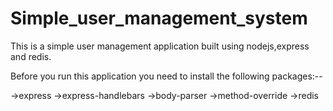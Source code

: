 # Simple_user_management_system

This is a simple user management application built using nodejs,express and redis.

Before you run this application you need to install the following packages:--

->express
->express-handlebars
->body-parser
->method-override
->redis
